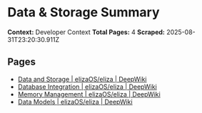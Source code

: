 # Data & Storage Summary

**Context:** Developer Context
**Total Pages:** 4
**Scraped:** 2025-08-31T23:20:30.911Z

## Pages

- [Data and Storage | elizaOS/eliza | DeepWiki](https://deepwiki.com/elizaOS/eliza/6-data-and-storage)
- [Database Integration | elizaOS/eliza | DeepWiki](https://deepwiki.com/elizaOS/eliza/6.1-database-integration)
- [Memory Management | elizaOS/eliza | DeepWiki](https://deepwiki.com/elizaOS/eliza/6.2-memory-management)
- [Data Models | elizaOS/eliza | DeepWiki](https://deepwiki.com/elizaOS/eliza/6.3-data-models)
